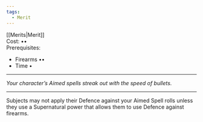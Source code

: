 ```yaml
---
tags:
  - Merit
---
```


[[Merits|Merit]]\
Cost: ••\
Prerequisites:
- Firearms ••
- Time •

---

_Your character’s Aimed spells streak out with the speed of bullets._

---

Subjects may not apply their Defence against your Aimed Spell rolls unless they use a Supernatural power that allows them to use Defence against firearms.